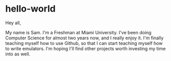 # hello-world

Hey all,

My name is Sam. I'm a Freshman at Miami University. I've been doing Computer Science for almost two years now, and I really enjoy it.
I'm finally teaching myself how to use Github, so that I can start teaching myself how to write emulators. I'm hoping I'll find other
projects worth investing my time into as well.
